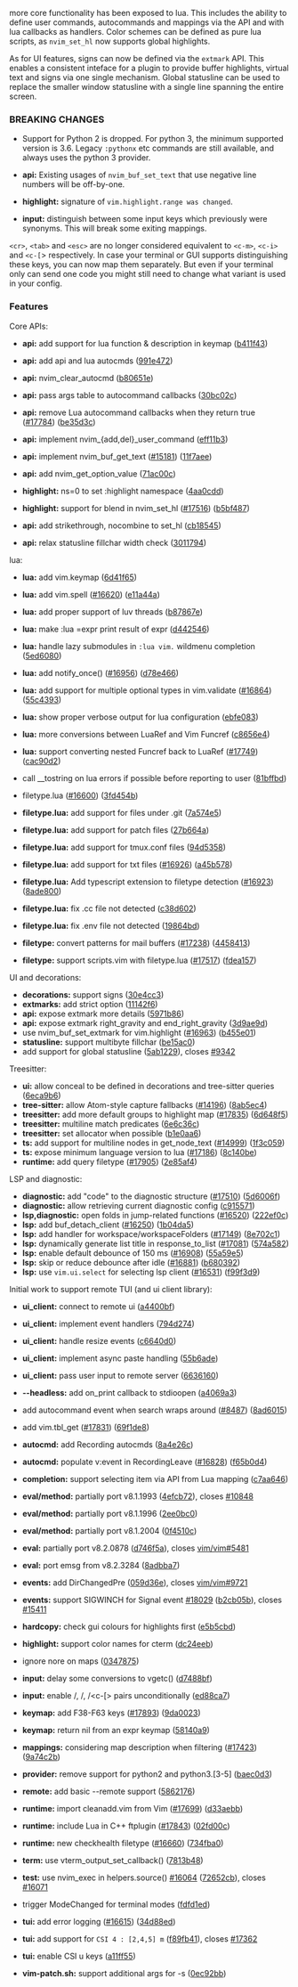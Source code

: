 
more core functionality has been exposed to lua. This includes the ability to define user commands, autocommands and mappings via the API and with lua callbacks as handlers. Color schemes can be defined as pure lua scripts, as `nvim_set_hl` now supports global highlights.

As for UI features, signs can now be defined via the `extmark` API. This enables a consistent inteface for a plugin to provide buffer highlights, virtual text and signs via one single mechanism. Global statusline can be used to replace the smaller window statusline with a single line spanning the entire screen.


### BREAKING CHANGES

* Support for Python 2 is dropped. For python 3, the minimum supported version is 3.6. Legacy `:pythonx` etc commands are still available, and always uses the python 3 provider.

* **api:** Existing usages of `nvim_buf_set_text` that use negative line numbers will be off-by-one.
* **highlight:** signature of `vim.highlight.range was changed`.

* **input:** distinguish between some input keys which previously were synonyms. This will break some exiting mappings.

`<cr>`, `<tab>` and `<esc>` are no longer considered equivalent to `<c-m>`, `<c-i>` and `<c-[`> respectively. In case your terminal or GUI supports distinguishing these keys, you can now map them separately. But even if your terminal only can send one code you might still need to change what variant is used in your config.

### Features

Core APIs:
* **api:** add support for lua function & description in keymap ([b411f43](https://github.com/neovim/neovim/commit/b411f436d3e2e8a902dbf879d00fc5ed0fc436d3))
* **api:** add api and lua autocmds ([991e472](https://github.com/neovim/neovim/commit/991e472881bf29805982b402c1a010cde051ded3))
* **api:** nvim_clear_autocmd ([b80651e](https://github.com/neovim/neovim/commit/b80651eda9c50d4e438f02af9311b18c5c202656))
* **api:** pass args table to autocommand callbacks ([30bc02c](https://github.com/neovim/neovim/commit/30bc02c6364f384e437a6f53b057522d585492fc))
* **api:** remove Lua autocommand callbacks when they return true ([#17784](https://github.com/neovim/neovim/issues/17784)) ([be35d3c](https://github.com/neovim/neovim/commit/be35d3c5ad501abb029279f8e1812d0e4525284f))
* **api:** implement nvim_{add,del}_user_command ([eff11b3](https://github.com/neovim/neovim/commit/eff11b3c3fcb9aa777deafb0a33b1523aa05b603))
* **api:** implement nvim_buf_get_text ([#15181](https://github.com/neovim/neovim/issues/15181)) ([11f7aee](https://github.com/neovim/neovim/commit/11f7aeed7aa83d342d19897d9a69ba9f32ece7f7))
* **api:** add nvim_get_option_value ([71ac00c](https://github.com/neovim/neovim/commit/71ac00ccb523383411b907b5fdf00a376e24a6f0))

* **highlight:** ns=0 to set :highlight namespace ([4aa0cdd](https://github.com/neovim/neovim/commit/4aa0cdd3aa117e032325edeb755107acd4ecbf84))
* **highlight:** support for blend in nvim_set_hl ([#17516](https://github.com/neovim/neovim/issues/17516)) ([b5bf487](https://github.com/neovim/neovim/commit/b5bf4877c0239767c1095e4567e67c222bea38a0))
* **api:** add strikethrough, nocombine to set_hl ([cb18545](https://github.com/neovim/neovim/commit/cb18545253259af339957316ab8361fb0cca48e5))
* **api:** relax statusline fillchar width check ([3011794](https://github.com/neovim/neovim/commit/3011794c8600f529bc049983a64ca99ae03908df))

lua:
* **lua:** add vim.keymap ([6d41f65](https://github.com/neovim/neovim/commit/6d41f65aa45f10a93ad476db01413abaac21f27d))
* **lua:** add vim.spell ([#16620](https://github.com/neovim/neovim/issues/16620)) ([e11a44a](https://github.com/neovim/neovim/commit/e11a44aa224ae59670b992a73bfb029f77a75e76))
* **lua:** add proper support of luv threads ([b87867e](https://github.com/neovim/neovim/commit/b87867e69e94d9784468a126f21c721446f080de))
* **lua:** make :lua =expr print result of expr ([d442546](https://github.com/neovim/neovim/commit/d44254641ffb5c9f185db4082d2bf1f04bf1117e))
* **lua:** handle lazy submodules in `:lua vim.` wildmenu completion ([5ed6080](https://github.com/neovim/neovim/commit/5ed60804fe69e97a699ca64422f4f7f4cc20f3da))
* **lua:** add notify_once() ([#16956](https://github.com/neovim/neovim/issues/16956)) ([d78e466](https://github.com/neovim/neovim/commit/d78e46679d2ff31916091f9368367ccc1539c299))
* **lua:** add support for multiple optional types in vim.validate ([#16864](https://github.com/neovim/neovim/issues/16864)) ([55c4393](https://github.com/neovim/neovim/commit/55c4393e9f80ac3e7233da889efce4f760e41664))
* **lua:** show proper verbose output for lua configuration ([ebfe083](https://github.com/neovim/neovim/commit/ebfe083337701534887ac3ea3d8e7ad47f7a206a))
* **lua:** more conversions between LuaRef and Vim Funcref ([c8656e4](https://github.com/neovim/neovim/commit/c8656e44d85502a1733df839b3cb3e8f239c5505))
* **lua:** support converting nested Funcref back to LuaRef ([#17749](https://github.com/neovim/neovim/issues/17749)) ([cac90d2](https://github.com/neovim/neovim/commit/cac90d2de728181edce7ba38fb9ad588d231651b))
* call __tostring on lua errors if possible before reporting to user ([81bffbd](https://github.com/neovim/neovim/commit/81bffbd147cd24580ac92fa9d9d85121151ca01f))

* filetype.lua ([#16600](https://github.com/neovim/neovim/issues/16600)) ([3fd454b](https://github.com/neovim/neovim/commit/3fd454bd4a6ceb1989d15cf2d3d5e11d7a253b2d))
* **filetype.lua:** add support for files under .git ([7a574e5](https://github.com/neovim/neovim/commit/7a574e54f2309eb9d267282619f9383413b85d08))
* **filetype.lua:** add support for patch files ([27b664a](https://github.com/neovim/neovim/commit/27b664a2de08301ca847c3b06a34df2be71e0caf))
* **filetype.lua:** add support for tmux.conf files ([94d5358](https://github.com/neovim/neovim/commit/94d53589221567444bac2cf6a3692906259fe4c6))
* **filetype.lua:** add support for txt files ([#16926](https://github.com/neovim/neovim/issues/16926)) ([a45b578](https://github.com/neovim/neovim/commit/a45b578dbe6ba02ba9a052a7b058f4243d38a07b))
* **filetype.lua:** Add typescript extension to filetype detection ([#16923](https://github.com/neovim/neovim/issues/16923)) ([8ade800](https://github.com/neovim/neovim/commit/8ade8009ee1fb508bf94ca6c8c3cd288f051c55b))
* **filetype.lua:** fix .cc file not detected ([c38d602](https://github.com/neovim/neovim/commit/c38d602b888a95a4b3b7a3b4241ce5b3e434eb35))
* **filetype.lua:** fix .env file not detected ([19864bd](https://github.com/neovim/neovim/commit/19864bd99529334909922e8d2a61a600fea7b29a))
* **filetype:** convert patterns for mail buffers ([#17238](https://github.com/neovim/neovim/issues/17238)) ([4458413](https://github.com/neovim/neovim/commit/4458413bc02a1308bd722611227664033916d6f7))
* **filetype:** support scripts.vim with filetype.lua ([#17517](https://github.com/neovim/neovim/issues/17517)) ([fdea157](https://github.com/neovim/neovim/commit/fdea15723fab6a3ee96218f13669d9f2e0a6d6d7))

UI and decorations:
* **decorations:** support signs ([30e4cc3](https://github.com/neovim/neovim/commit/30e4cc3b3f2133e9a7170da9da8175832681f39a))
* **extmarks:** add strict option ([11142f6](https://github.com/neovim/neovim/commit/11142f6ffe46da1f20c570333a2c05b6e3015f56))
* **api:** expose extmark more details ([5971b86](https://github.com/neovim/neovim/commit/5971b863383160d9bf744a9789c1fe5ca62b55a4))
* **api:** expose extmark right_gravity and end_right_gravity ([3d9ae9d](https://github.com/neovim/neovim/commit/3d9ae9d2dad88a4e2c2263dc7e256657842244c0))
* use nvim_buf_set_extmark for vim.highlight ([#16963](https://github.com/neovim/neovim/issues/16963)) ([b455e01](https://github.com/neovim/neovim/commit/b455e0179b4288c69e6231bfcf8d1c132b78f2fc))
* **statusline:** support multibyte fillchar ([be15ac0](https://github.com/neovim/neovim/commit/be15ac06badbea6b11390ad7d9c2ddd4aea73480))
* add support for global statusline ([5ab1229](https://github.com/neovim/neovim/commit/5ab122917474b3f9e88be4ee88bc6d627980cfe0)), closes [#9342](https://github.com/neovim/neovim/issues/9342)

Treesitter:

* **ui:** allow conceal to be defined in decorations and tree-sitter queries ([6eca9b6](https://github.com/neovim/neovim/commit/6eca9b69c4a1f40f27a6b41961af787327259de8))
* **tree-sitter:** allow Atom-style capture fallbacks ([#14196](https://github.com/neovim/neovim/issues/14196)) ([8ab5ec4](https://github.com/neovim/neovim/commit/8ab5ec4aaaeed27b1d8086d395171a52568378c2))
* **treesitter:** add more default groups to highlight map ([#17835](https://github.com/neovim/neovim/issues/17835)) ([6d648f5](https://github.com/neovim/neovim/commit/6d648f5594d580766fb28e45d797a4019d8b8149))
* **treesitter:** multiline match predicates ([6e6c36c](https://github.com/neovim/neovim/commit/6e6c36ca5bc31de39504a2949da85043d1469db8))
* **treesitter:** set allocator when possible ([b1e0aa6](https://github.com/neovim/neovim/commit/b1e0aa60f9a0c17084de07871d507576869b9559))
* **ts:** add support for multiline nodes in get_node_text ([#14999](https://github.com/neovim/neovim/issues/14999)) ([1f3c059](https://github.com/neovim/neovim/commit/1f3c0593eb1d4e54ce1edf35da67d184807a9280))
* **ts:** expose minimum language version to lua ([#17186](https://github.com/neovim/neovim/issues/17186)) ([8c140be](https://github.com/neovim/neovim/commit/8c140be31f0d203b63e7052e698fdfe253e0b5d4))
* **runtime:** add query filetype ([#17905](https://github.com/neovim/neovim/issues/17905)) ([2e85af4](https://github.com/neovim/neovim/commit/2e85af47d2584372f968b760cab3eeee65273424))

LSP and diagnostic:

* **diagnostic:** add "code" to the diagnostic structure ([#17510](https://github.com/neovim/neovim/issues/17510)) ([5d6006f](https://github.com/neovim/neovim/commit/5d6006f9bfc2f1f064adbcfa974da6976e867450))
* **diagnostic:** allow retrieving current diagnostic config ([c915571](https://github.com/neovim/neovim/commit/c915571b99d7e1ea99e29b103ca2ad37b5974027))
* **lsp,diagnostic:** open folds in jump-related functions ([#16520](https://github.com/neovim/neovim/issues/16520)) ([222ef0c](https://github.com/neovim/neovim/commit/222ef0c00d97aa2d5e17ca6b14aea037155595ee))
* **lsp:** add buf_detach_client ([#16250](https://github.com/neovim/neovim/issues/16250)) ([1b04da5](https://github.com/neovim/neovim/commit/1b04da52b3ce611e06b7d1c87af4a71c37ad127a))
* **lsp:** add handler for workspace/workspaceFolders ([#17149](https://github.com/neovim/neovim/issues/17149)) ([8e702c1](https://github.com/neovim/neovim/commit/8e702c14ac5fc481bc4a3c709e75e3c165326128))
* **lsp:** dynamically generate list title in response_to_list ([#17081](https://github.com/neovim/neovim/issues/17081)) ([574a582](https://github.com/neovim/neovim/commit/574a5822023939d534d922eaa345bb7e0633d2b8))
* **lsp:** enable default debounce of 150 ms ([#16908](https://github.com/neovim/neovim/issues/16908)) ([55a59e5](https://github.com/neovim/neovim/commit/55a59e56eda98f17448a1c318a346ae12d30fc05))
* **lsp:** skip or reduce debounce after idle ([#16881](https://github.com/neovim/neovim/issues/16881)) ([b680392](https://github.com/neovim/neovim/commit/b680392687eeaee521b19d79a1e7effdc2dc1ed7))
* **lsp:** use `vim.ui.select` for selecting lsp client ([#16531](https://github.com/neovim/neovim/issues/16531)) ([f99f3d9](https://github.com/neovim/neovim/commit/f99f3d90523c2dfd5cdbf45bc1d626b5cd64e9c0))

Initial work to support remote TUI (and ui client library):

* **ui_client:** connect to remote ui  ([a4400bf](https://github.com/neovim/neovim/commit/a4400bf8cda8ace4c4aab67bc73a1820478f46f1))
* **ui_client:** implement event handlers ([794d274](https://github.com/neovim/neovim/commit/794d2744f33562326172801ddd729853e7135347))
* **ui_client:** handle resize events ([c6640d0](https://github.com/neovim/neovim/commit/c6640d0d700f977913606277418be546404d5fd7))
* **ui_client:** implement async paste handling ([55b6ade](https://github.com/neovim/neovim/commit/55b6ade7fee36283dc2853494edf9a5ac2dd4be9))
* **ui_client:** pass user input to remote server ([6636160](https://github.com/neovim/neovim/commit/663616033834c5da3b8f48b0bd0db783fc92db31))

* **--headless:** add on_print callback to stdioopen ([a4069a3](https://github.com/neovim/neovim/commit/a4069a3eed65f14b1149c6cda8638dcb49ab5027))
* add autocommand event when search wraps around ([#8487](https://github.com/neovim/neovim/issues/8487)) ([8ad6015](https://github.com/neovim/neovim/commit/8ad60154099678b23b78bc8142a168753f53648c))
* add vim.tbl_get ([#17831](https://github.com/neovim/neovim/issues/17831)) ([69f1de8](https://github.com/neovim/neovim/commit/69f1de86dca28d6e339351082df1309ef4fbb6a6))
* **autocmd:** add Recording autocmds ([8a4e26c](https://github.com/neovim/neovim/commit/8a4e26c6fe7530a0e24268cd373f0d4e53fe81e1))
* **autocmd:** populate v:event in RecordingLeave ([#16828](https://github.com/neovim/neovim/issues/16828)) ([f65b0d4](https://github.com/neovim/neovim/commit/f65b0d4236eef69b02390a51cf335b0836f35801))
* **completion:** support selecting item via API from Lua mapping ([c7aa646](https://github.com/neovim/neovim/commit/c7aa64631d721d140741206167d9a6ce766f1153))
* **eval/method:** partially port v8.1.1993 ([4efcb72](https://github.com/neovim/neovim/commit/4efcb72bb758ce93e86fa3ef520e009d01d4891b)), closes [#10848](https://github.com/neovim/neovim/issues/10848)
* **eval/method:** partially port v8.1.1996 ([2ee0bc0](https://github.com/neovim/neovim/commit/2ee0bc09d9becd71ca864b4d754b63b152d1ce5b))
* **eval/method:** partially port v8.1.2004 ([0f4510c](https://github.com/neovim/neovim/commit/0f4510cb1a48c4c4d7b23a45f57d087329d4364d))
* **eval:** partially port v8.2.0878 ([d746f5a](https://github.com/neovim/neovim/commit/d746f5aa418f86828aef689a2c4f8d5b53c9f7de)), closes [vim/vim#5481](https://github.com/vim/vim/issues/5481)
* **eval:** port emsg from v8.2.3284 ([8adbba7](https://github.com/neovim/neovim/commit/8adbba7ac38d7a0b4e1f602f6522b9403c11fc7e))
* **events:** add DirChangedPre ([059d36e](https://github.com/neovim/neovim/commit/059d36e326e31fc9bc6055d7c999f86d94fa9bd5)), closes [vim/vim#9721](https://github.com/vim/vim/issues/9721)
* **events:** support SIGWINCH for Signal event [#18029](https://github.com/neovim/neovim/issues/18029) ([b2cb05b](https://github.com/neovim/neovim/commit/b2cb05b53e61d162044f71227e0ffeacbf59a4bb)), closes [#15411](https://github.com/neovim/neovim/issues/15411)
* **hardcopy:** check gui colours for highlights first ([e5b5cbd](https://github.com/neovim/neovim/commit/e5b5cbd19c6374540ee6ffa6d8b27ceb8a293f65))
* **highlight:** support color names for cterm ([dc24eeb](https://github.com/neovim/neovim/commit/dc24eeb9febaa331e660e14c3c325fd0977b6b93))
* ignore nore on <Plug> maps ([0347875](https://github.com/neovim/neovim/commit/0347875a5c11258ebb6377a1ab79b04fe9c55bc9))
* **input:** delay some conversions to vgetc() ([d7488bf](https://github.com/neovim/neovim/commit/d7488bf38677b5d6b1df3a88e45b3d2f21527eb4))
* **input:** enable <tab>/<c-i>, <cr>/<c-m>, <esc>/<c-[> pairs unconditionally ([ed88ca7](https://github.com/neovim/neovim/commit/ed88ca75034a48916d165e88459c791c450df550))
* **keymap:** add F38-F63 keys ([#17893](https://github.com/neovim/neovim/issues/17893)) ([9da0023](https://github.com/neovim/neovim/commit/9da0023a666e83e6b9f777871553177473bfa9ce))
* **keymap:** return nil from an expr keymap ([58140a9](https://github.com/neovim/neovim/commit/58140a94283b1c6e45099c89e66a0c94e9d90931))
* **mappings:** considering map description when filtering ([#17423](https://github.com/neovim/neovim/issues/17423)) ([9a74c2b](https://github.com/neovim/neovim/commit/9a74c2b04ac8f54a17925a437b5a2f03b18f6281))
* **provider:** remove support for python2 and python3.[3-5] ([baec0d3](https://github.com/neovim/neovim/commit/baec0d3152afeab3007ebb505f3fc274511db434))
* **remote:** add basic --remote support ([5862176](https://github.com/neovim/neovim/commit/5862176764c7a86d5fdd2685122810e14a3d5b02))
* **runtime:** import cleanadd.vim from Vim ([#17699](https://github.com/neovim/neovim/issues/17699)) ([d33aebb](https://github.com/neovim/neovim/commit/d33aebb821b7e7c9197b035c9152859e0b6ed712))
* **runtime:** include Lua in C++ ftplugin ([#17843](https://github.com/neovim/neovim/issues/17843)) ([02fd00c](https://github.com/neovim/neovim/commit/02fd00c042d2b8a66c892dd31c1659ee98a1dbbf))
* **runtime:** new checkhealth filetype ([#16660](https://github.com/neovim/neovim/issues/16660)) ([734fba0](https://github.com/neovim/neovim/commit/734fba0d88cc9ff3b5fa24328e5ba7852e0e3211))
* **term:** use vterm_output_set_callback() ([7813b48](https://github.com/neovim/neovim/commit/7813b48645bf2af11c2d18f4e4154a74d4dad662))
* **test:** use nvim_exec in helpers.source() [#16064](https://github.com/neovim/neovim/issues/16064) ([72652cb](https://github.com/neovim/neovim/commit/72652cbc46f568128bfc296ba63fb2d26941da8e)), closes [#16071](https://github.com/neovim/neovim/issues/16071)
* trigger ModeChanged for terminal modes ([fdfd1ed](https://github.com/neovim/neovim/commit/fdfd1eda434b70b02b4cb804546c97ef8ff09049))
* **tui:** add error logging ([#16615](https://github.com/neovim/neovim/issues/16615)) ([34d88ed](https://github.com/neovim/neovim/commit/34d88edaec33bc75a60618fd62e570aa235c03ea))
* **tui:** add support for `CSI 4 : [2,4,5] m` ([f89fb41](https://github.com/neovim/neovim/commit/f89fb41a7a8b499159bfa44afa26dd17a845af45)), closes [#17362](https://github.com/neovim/neovim/issues/17362)
* **tui:** enable CSI u keys ([a11ff55](https://github.com/neovim/neovim/commit/a11ff555557ada858d74d8192badb725d77fdbb0))
* **vim-patch.sh:** support additional args for -s ([0ec92bb](https://github.com/neovim/neovim/commit/0ec92bb4634ef19798eef065fdef3d6afb43ccc5))


